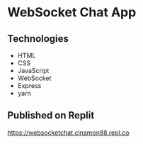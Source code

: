 # WebSocket Chat App

## Technologies
- HTML
- CSS
- JavaScript
- WebSocket
- Express
- yarn

## Published on Replit 
https://websocketchat.cinamon88.repl.co
